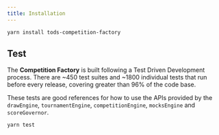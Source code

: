 ```yaml
---
title: Installation
---
```


```sh
yarn install tods-competition-factory
```

## Test

The **Competition Factory** is built following a Test Driven Development process. There are ~450 test suites and ~1800 individual tests that run before every release, covering greater than 96% of the code base.

These tests are good references for how to use the APIs provided by the `drawEngine`, `tournamentEngine`, `competitionEngine`, `mocksEngine` and `scoreGovernor`.

```sh
yarn test
```
